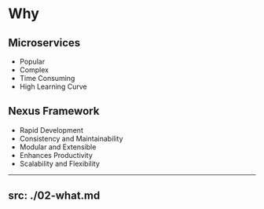 # Why

## Microservices
* Popular
* Complex
* Time Consuming
* High Learning Curve

## Nexus Framework
* Rapid Development
* Consistency and Maintainability
* Modular and Extensible
* Enhances Productivity
* Scalability and Flexibility


---
src: ./02-what.md
---
